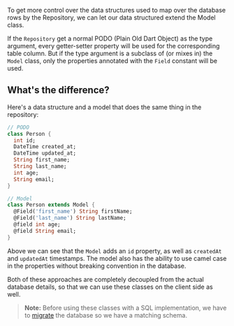 <p class="lead">
  To get more control over the data structures used to map over the database rows by the Repository, we can let
  our data structured extend the Model class.
</p>

If the `Repository` get a normal PODO (Plain Old Dart Object) as the type argument, every getter-setter property will
be used for the corresponding table column. But if the type argument is a subclass of (or mixes in) the `Model` class,
only the properties annotated with the `Field` constant will be used.

## What's the difference?
Here's a data structure and a model that does the same thing in the repository:

```dart
// PODO
class Person {
  int id;
  DateTime created_at;
  DateTime updated_at;
  String first_name;
  String last_name;
  int age;
  String email;
}

// Model
class Person extends Model {
  @Field('first_name') String firstName;
  @Field('last_name') String lastName;
  @field int age;
  @field String email;
}
```

Above we can see that the `Model` adds an `id` property, as well as `createdAt` and `updatedAt` timestamps. The model
also has the ability to use camel case in the properties without breaking convention in the database.

Both of these approaches are completely decoupled from the actual database details, so that we can use these classes
on the client side as well.

> **Note:** Before using these classes with a SQL implementation, we have to [migrate](/docs/bridge.database/migration)
> the database so we have a matching schema.
